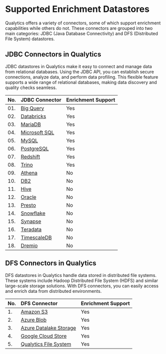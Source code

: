 # Supported Enrichment Datastores

Qualytics offers a variety of connectors, some of which support enrichment capabilities while others do not. These connectors are grouped into two main categories: JDBC (Java Database Connectivity) and DFS (Distributed File System) datastores.

## JDBC Connectors in Qualytics

JDBC datastores in Qualytics make it easy to connect and manage data from relational databases. Using the JDBC API, you can establish secure connections, analyze data, and perform data profiling. This flexible feature supports a wide range of relational databases, making data discovery and quality checks seamless.

|          No. |              JDBC Connector |      Enrichment Support |
| :---- | :---- | :---- |
|        01. |              [Big Query](../add-datastores/bigquery.md#add-enrichment-datastore) |             Yes |
|        02. |              [Databricks](../add-datastores/databricks.md#add-enrichment-datastore) | Yes |
|        03. |              [MariaDB](../add-datastores/maria-db.md#add-enrichment-datastore) | Yes |
|        04. |              [Microsoft SQL](../add-datastores/microsoft-sql-server.md#add-enrichment-datastore) | Yes |
|        05. |              [MySQL](../add-datastores/mysql.md#add-enrichment-datastore) |             Yes |
|        06. |             [PostgreSQL](../add-datastores/postgresql.md#add-enrichment-datastore) | Yes |
|        07. |             [Redshift](../add-datastores/redshift.md#add-enrichment-datastore) |             Yes |
|        08. |             [Trino](../add-datastores/trino.md#add-enrichment-datastore) | Yes |
|        09. |             [Athena](../add-datastores/athena.md#add-enrichment-datastore) | No |
|        10. |             [DB2](../add-datastores/db2.md#add-enrichment-datastore) | No |
|        11. |             [Hive](../add-datastores/hive.md#add-enrichment-datastore) | No |
|        12. |             [Oracle](../add-datastores/oracle.md#add-enrichment-datastore) | No |
|        13. |             [Presto](../add-datastores/presto.md#add-enrichment-datastore) | No |
|        14. |             [Snowflake](../add-datastores/snowflake.md#add-enrichment-datastore-connection) |             No |
|        15. |             [Synapse](../add-datastores/synapse.md#add-enrichment-datastore) |             No |
|        16. |             [Teradata](../add-datastores/teradata.md#add-enrichment-datastore) |             No |
|        17. |             [TimescaleDB](../add-datastores/timescale-db.md#add-enrichment-datastore) |             No |
|        18. |             [Dremio](../add-datastores/dremio.md#add-enrichment-datastore) |             No |

## DFS Connectors in Qualytics

DFS datastores in Qualytics handle data stored in distributed file systems. These systems include Hadoop Distributed File System (HDFS) and similar large-scale storage solutions. With DFS connectors, you can easily access and enrich data from distributed environments.

|            No. |               DFS Connector |   Enrichment Support |
| :---- | :---- | :---- |
|           1. |          [Amazon S3](../add-datastores/amazon-s3.md#add-enrichment-datastore) |            Yes |
|           2. |          [Azure Blob](../add-datastores/azure-blob-storage.md#add-enrichment-datastore) |            Yes |
|           3. |           [Azure Datalake Storage](../add-datastores/azure-datalake-storage.md#add-enrichment-datastore) |            Yes |
|           4. |          [Google Cloud Store](../add-datastores/google-cloud-storage.md#add-enrichment-datastore) |            Yes |
|           5. |          [Qualytics File System](../add-datastores/qfs.md#add-enrichment-datastore) |            Yes |

